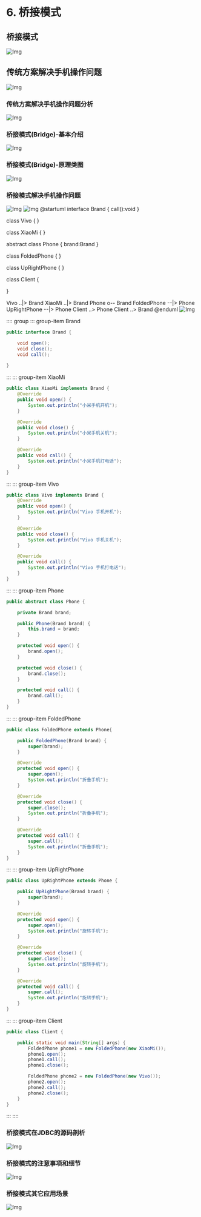 # 6. 桥接模式

## 桥接模式

![Img](https://xingqiu-tuchuang-1256524210.cos.ap-shanghai.myqcloud.com/8919/yank-note-picgo-img-20220729113005.png)

## 传统方案解决手机操作问题

![Img](https://xingqiu-tuchuang-1256524210.cos.ap-shanghai.myqcloud.com/8919/yank-note-picgo-img-20220729113029.png)

### 传统方案解决手机操作问题分析

![Img](https://xingqiu-tuchuang-1256524210.cos.ap-shanghai.myqcloud.com/8919/yank-note-picgo-img-20220729113102.png)

### 桥接模式(Bridge)-基本介绍

![Img](https://xingqiu-tuchuang-1256524210.cos.ap-shanghai.myqcloud.com/8919/yank-note-picgo-img-20220729113142.png)

### 桥接模式(Bridge)-原理类图

![Img](https://xingqiu-tuchuang-1256524210.cos.ap-shanghai.myqcloud.com/8919/yank-note-picgo-img-20220729113203.png)

### 桥接模式解决手机操作问题

![Img](https://xingqiu-tuchuang-1256524210.cos.ap-shanghai.myqcloud.com/8919/yank-note-picgo-img-20220729113219.png)
![Img](https://xingqiu-tuchuang-1256524210.cos.ap-shanghai.myqcloud.com/8919/yank-note-picgo-img-20220729113915.png)
@startuml
interface Brand {
    call():void
}

class Vivo {
}

class XiaoMi {
}

abstract class Phone {
    brand:Brand
}

class FoldedPhone {
}

class UpRightPhone {
}

class Client {

}

Vivo ..|> Brand
XiaoMi ..|> Brand
Phone o-- Brand
FoldedPhone --|> Phone
UpRightPhone --|> Phone
Client ..> Phone
Client ..> Brand
@enduml
![Img](https://xingqiu-tuchuang-1256524210.cos.ap-shanghai.myqcloud.com/8919/yank-note-picgo-img-20220729114503.png)

:::: group
::: group-item Brand
```java
public interface Brand {

    void open();
    void close();
    void call();
    
}
```
:::
::: group-item XiaoMi
```java
public class XiaoMi implements Brand {
    @Override
    public void open() {
        System.out.println("小米手机开机");
    }

    @Override
    public void close() {
        System.out.println("小米手机关机");
    }

    @Override
    public void call() {
        System.out.println("小米手机打电话");
    }
}
```
:::
::: group-item Vivo
```java
public class Vivo implements Brand {
    @Override
    public void open() {
        System.out.println("Vivo 手机开机");
    }

    @Override
    public void close() {
        System.out.println("Vivo 手机关机");
    }

    @Override
    public void call() {
        System.out.println("Vivo 手机打电话");
    }
}
```
:::
::: group-item Phone
```java
public abstract class Phone {

    private Brand brand;

    public Phone(Brand brand) {
        this.brand = brand;
    }

    protected void open() {
        brand.open();
    }

    protected void close() {
        brand.close();
    }

    protected void call() {
        brand.call();
    }
}
```
:::
::: group-item FoldedPhone
```java
public class FoldedPhone extends Phone{

    public FoldedPhone(Brand brand) {
        super(brand);
    }

    @Override
    protected void open() {
        super.open();
        System.out.println("折叠手机");
    }

    @Override
    protected void close() {
        super.close();
        System.out.println("折叠手机");
    }

    @Override
    protected void call() {
        super.call();
        System.out.println("折叠手机");
    }
}
```
:::
::: group-item UpRightPhone
```java
public class UpRightPhone extends Phone {

    public UpRightPhone(Brand brand) {
        super(brand);
    }

    @Override
    protected void open() {
        super.open();
        System.out.println("旋转手机");
    }

    @Override
    protected void close() {
        super.close();
        System.out.println("旋转手机");
    }

    @Override
    protected void call() {
        super.call();
        System.out.println("旋转手机");
    }
}
```
:::
::: group-item Client
```java
public class Client {

    public static void main(String[] args) {
        FoldedPhone phone1 = new FoldedPhone(new XiaoMi());
        phone1.open();
        phone1.call();
        phone1.close();

        FoldedPhone phone2 = new FoldedPhone(new Vivo());
        phone2.open();
        phone2.call();
        phone2.close();
    }
}
```
:::
::::

### 桥接模式在JDBC的源码剖析

![Img](https://xingqiu-tuchuang-1256524210.cos.ap-shanghai.myqcloud.com/8919/yank-note-picgo-img-20220729120048.png)

### 桥接模式的注意事项和细节

![Img](https://xingqiu-tuchuang-1256524210.cos.ap-shanghai.myqcloud.com/8919/yank-note-picgo-img-20220729121938.png)

### 桥接模式其它应用场景

![Img](https://xingqiu-tuchuang-1256524210.cos.ap-shanghai.myqcloud.com/8919/yank-note-picgo-img-20220729124904.png)